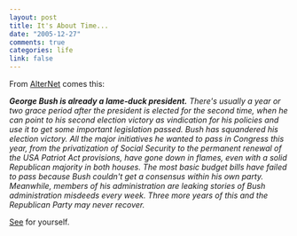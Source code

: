 ```yaml
--- 
layout: post
title: It's About Time...
date: "2005-12-27"
comments: true
categories: life
link: false
---
```

From <a href="http://alternet.org" title="AlterNet">AlterNet</a> comes this:

<cite>
<strong>George Bush is already a lame-duck president.</strong> There's usually a year or two grace period after the president is elected for the second time, when he can point to his second election victory as vindication for his policies and use it to get some important legislation passed. Bush has squandered his election victory. All the major initiatives he wanted to pass in Congress this year, from the privatization of Social Security to the permanent renewal of the USA Patriot Act provisions, have gone down in flames, even with a solid Republican majority in both houses. The most basic budget bills have failed to pass because Bush couldn't get a consensus within his own party. Meanwhile, members of his administration are leaking stories of Bush administration misdeeds every week. Three more years of this and the Republican Party may never recover.
</cite>

<a href="http://www.alternet.org/story/29877/" title="2005 Media Follies!">See</a> for yourself.
